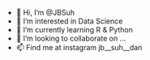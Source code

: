 - 👋 Hi, I’m @JBSuh
- 👀 I’m interested in Data Science
- 🌱 I’m currently learning R & Python
- 💞️ I’m looking to collaborate on ...
- 📫 Find me at instagram jb__suh__dan

<!---ecial ✨ repository because its `README.md` (this file) appears on your GitHub profile.
You can click the Preview link to take a look at your changes.
--->
